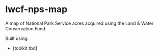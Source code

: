 # lwcf-nps-map
A map of National Park Service acres acquired using the Land &amp; Water Conservation Fund.

Built using:
* [toolkit tbd]
